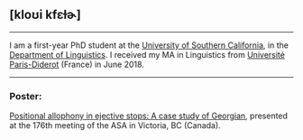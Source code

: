 ## [kloʊi kfɛɫɚ]

---

I am a first-year PhD student at the [University of Southern California](https://www.usc.edu/), in the [Department of Linguistics](https://dornsife.usc.edu/ling/). I received my MA in Linguistics from [Université Paris-Diderot](http://www.linguist.univ-paris-diderot.fr/presentation_anglais) (France) in June 2018.

---

### Poster:

[Positional allophony in ejective stops: A case study of Georgian](./posters/ASA_Fall2018_Gfeller.pdf), presented at the 176th meeting of the ASA in Victoria, BC (Canada). 

